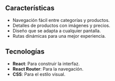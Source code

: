 ## Características

- Navegación fácil entre categorías y productos.
- Detalles de productos con imágenes y precios.
- Diseño que se adapta a cualquier pantalla.
- Rutas dinámicas para una mejor experiencia.

## Tecnologías

- **React**: Para construir la interfaz.
- **React Router**: Para la navegación.
- **CSS**: Para el estilo visual.